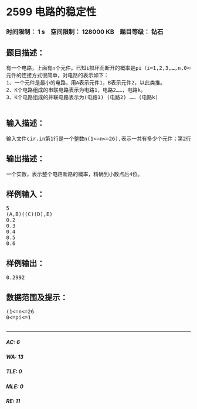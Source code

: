 # 2599 电路的稳定性   
### 时间限制： 1 s&nbsp;&nbsp;&nbsp;&nbsp;空间限制： 128000 KB&nbsp;&nbsp;&nbsp;&nbsp;题目等级： 钻石  
## 题目描述：  

<pre>
有一个电路，上面有n个元件。已知i损坏而断开的概率是pi（i=1,2,3,…,n,0<=pi<=1）。请你帮忙算出电路断路的概率。
元件的连接方式很简单，对电路的表示如下：
1、一个元件是最小的电路，用A表示元件1，B表示元件2，以此类推。
2、K个电路组成的串联电路表示为电路1，电路2……，电路k。
3、K个电路组成的并联电路表示为(电路1) (电路2) …… (电路k)

</pre>
  
  
## 输入描述：  

<pre>
输入文件cir.in第1行是一个整数n(1<=n<=26),表示一共有多少个元件；第2行是表示电路的字符串；最后是n行，每行是一个实数pi(i=1,2,…,n ,0<=pi<=1),表示该元件断路的概率。
</pre>
  
  
## 输出描述：  

<pre>
一个实数，表示整个电路断路的概率，精确到小数点后4位。
</pre>
  
  
## 样例输入：  

<pre>
5
(A,B)((C)(D),E)
0.2
0.3
0.4
0.5
0.6
</pre>
  
  
## 样例输出：  

<pre>
0.2992
</pre>
  
  
## 数据范围及提示：  

<pre>
(1<=n<=26
0<=pi<=1
 
</pre>
  
  
***  

##### AC: 6  
##### WA: 13  
##### TLE: 0  
##### MLE: 0  
##### RE: 11  
